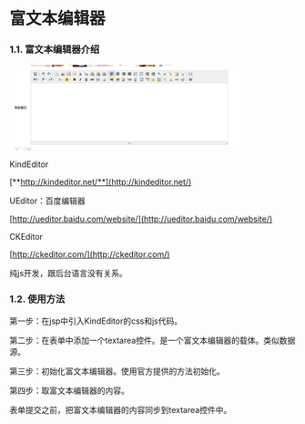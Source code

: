 # 富文本编辑器

### 1.1. 富文本编辑器介绍

![](../../../.gitbook/assets/image%20%28186%29.png)

KindEditor

[**http://kindeditor.net/**](http://kindeditor.net/)

UEditor：百度编辑器

[http://ueditor.baidu.com/website/](http://ueditor.baidu.com/website/)

CKEditor

[http://ckeditor.com/](http://ckeditor.com/)

纯js开发，跟后台语言没有关系。

### 1.2. 使用方法

第一步：在jsp中引入KindEditor的css和js代码。

第二步：在表单中添加一个textarea控件。是一个富文本编辑器的载体。类似数据源。

第三步：初始化富文本编辑器。使用官方提供的方法初始化。

第四步：取富文本编辑器的内容。

表单提交之前，把富文本编辑器的内容同步到textarea控件中。


